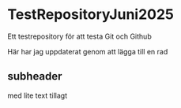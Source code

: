 # TestRepositoryJuni2025
Ett testrepository för att testa Git och Github

Här har jag uppdaterat genom att lägga till en rad

## subheader

med lite text tillagt
